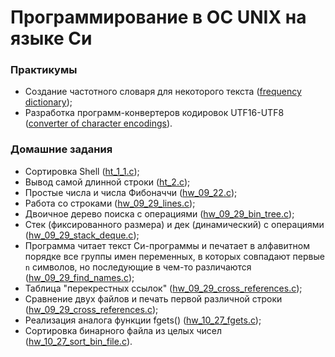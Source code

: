 # Программирование в ОС UNIX на языке Си
### Практикумы
- Создание частотного словаря для некоторого текста ([frequency dictionary](.//projects/frequency_dictionary));
- Разработка программ-конвертеров кодировок UTF16-UTF8 ([converter of character encodings](.//projects/converter_of_character_encodings)).
### Домашние задания
- Сортировка Shell ([ht_1_1.c](./ht_1_1.c));
- Вывод самой длинной строки ([ht_2.c](./ht_2.c));
- Простые числа и числа Фибоначчи ([hw_09_22.c](./hw_09_22.c));
- Работа со строками ([hw_09_29_lines.c](./hw_09_29_lines.c));
- Двоичное дерево поиска с операциями ([hw_09_29_bin_tree.c](./hw_09_29_bin_tree.c));
- Стек (фиксированного размера) и дек (динамический) с операциями ([hw_09_29_stack_deque.c](./hw_09_29_stack_deque.c));
- Программа читает текст Си-программы и печатает в алфавитном порядке все группы имен переменных, в которых совпадают первые `n` символов, но последующие в чем-то различаются ([hw_09_29_find_names.c](./hw_09_29_find_names.c));
- Таблица "перекрестных ссылок" ([hw_09_29_cross_references.c](./hw_09_29_cross_references.c));
- Сравнение двух файлов и печать первой различной строки ([hw_09_29_cross_references.c](./hw_09_29_cross_references.c));
- Реализация аналога функции fgets() ([hw_10_27_fgets.c](./hw_10_27_fgets.c));
- Сортировка бинарного файла из целых чисел ([hw_10_27_sort_bin_file.c](./hw_10_27_sort_bin_file.c)).

